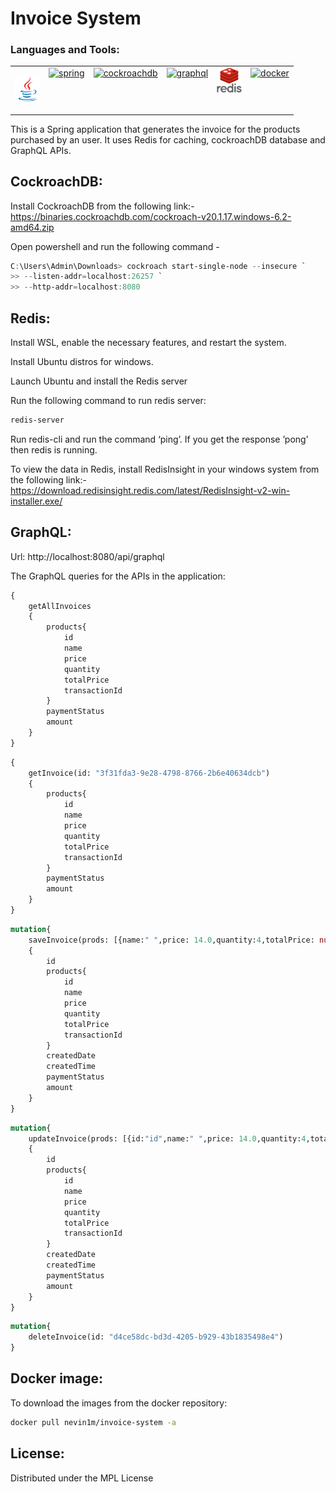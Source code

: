 # Invoice System

<h3 align="left">Languages and Tools:</h3>
<table>
    <tbody>
        <tr valign="top">
            <td> <p align="left"> <a href="https://www.java.com" target="_blank" rel="noreferrer"> <img src="https://raw.githubusercontent.com/devicons/devicon/master/icons/java/java-original.svg" alt="java" width="40" height="40"/> </a> </td> 
            <td> <a href="https://spring.io/" target="_blank" rel="noreferrer"> <img src="https://www.vectorlogo.zone/logos/springio/springio-icon.svg" alt="spring" width="40" height="40"/> </a> </td>
            <td> <a href="https://www.cockroachlabs.com/product/cockroachdb/" target="_blank" rel="noreferrer"> <img src="https://cdn.worldvectorlogo.com/logos/cockroachdb.svg" alt="cockroachdb" width="40" height="40"/> </a> </td>
            <td> <a href="https://graphql.org" target="_blank" rel="noreferrer"> <img src="https://www.vectorlogo.zone/logos/graphql/graphql-icon.svg" alt="graphql" width="40" height="40"/> </a> </td>
            <td> <a href="https://redis.io" target="_blank" rel="noreferrer"> <img src="https://raw.githubusercontent.com/devicons/devicon/master/icons/redis/redis-original-wordmark.svg" alt="redis" width="40" height="40"/> </a> </td>
            <td> <a href="https://www.docker.com" target="_blank" rel="noreferrer"> <img src="https://cdn.jsdelivr.net/gh/devicons/devicon/icons/docker/docker-original.svg" alt="docker" width="40" height="40"/> </a> </td> </p>
        </tr>
    </tbody>
</table>

This is a Spring application that generates the invoice for the products purchased by an user. It uses Redis for caching, cockroachDB database and GraphQL APIs.

## CockroachDB: 

Install CockroachDB from the following link:- https://binaries.cockroachdb.com/cockroach-v20.1.17.windows-6.2-amd64.zip

Open powershell and run the following command - 

```powershell
C:\Users\Admin\Downloads> cockroach start-single-node --insecure `
>> --listen-addr=localhost:26257 `
>> --http-addr=localhost:8080
```

## Redis:

Install WSL, enable the necessary features, and restart the system.

Install Ubuntu distros for windows.

Launch Ubuntu and install the Redis server

Run the following command to run redis server:

```bash
redis-server
```

Run redis-cli and run the command ‘ping’. If you get the response ’pong’ then redis is running.

To view the data in Redis, install RedisInsight in your windows system from the following link:- https://download.redisinsight.redis.com/latest/RedisInsight-v2-win-installer.exe/

## GraphQL:

Url: http://localhost:8080/api/graphql

The GraphQL queries for the APIs in the application:

```graphql
{
    getAllInvoices
    {
        products{
            id
            name
            price
            quantity
            totalPrice
            transactionId
        }
        paymentStatus
        amount
    }
}
```
```graphql
{
    getInvoice(id: "3f31fda3-9e28-4798-8766-2b6e40634dcb")
    {
        products{
            id
            name
            price
            quantity
            totalPrice
            transactionId
        }
        paymentStatus
        amount
    }
}
```
```graphql
mutation{
    saveInvoice(prods: [{name:" ",price: 14.0,quantity:4,totalPrice: null,transactionId: id"}],payment: true)
    {
        id
        products{
            id
            name
            price
            quantity
            totalPrice
            transactionId
        }
        createdDate
        createdTime
        paymentStatus
        amount
    }
}
```
```graphql
mutation{
    updateInvoice(prods: [{id:"id",name:" ",price: 14.0,quantity:4,totalPrice: 56.0,transactionId: "id"}],id: "id",payment: true)
    {
        id
        products{
            id
            name
            price
            quantity
            totalPrice
            transactionId
        }
        createdDate
        createdTime
        paymentStatus
        amount
    }
}
```
```graphql
mutation{
    deleteInvoice(id: "d4ce58dc-bd3d-4205-b929-43b1835498e4")
}
```

## Docker image:

To download the images from the docker repository:

```bash
docker pull nevin1m/invoice-system -a
```

## License:

Distributed under the MPL License
